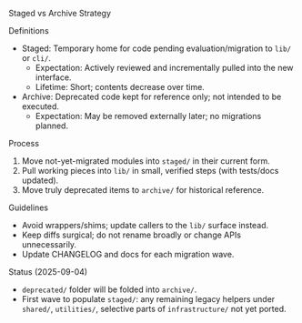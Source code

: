 Staged vs Archive Strategy

Definitions
- Staged: Temporary home for code pending evaluation/migration to `lib/` or `cli/`.
  - Expectation: Actively reviewed and incrementally pulled into the new interface.
  - Lifetime: Short; contents decrease over time.
- Archive: Deprecated code kept for reference only; not intended to be executed.
  - Expectation: May be removed externally later; no migrations planned.

Process
1) Move not-yet-migrated modules into `staged/` in their current form.
2) Pull working pieces into `lib/` in small, verified steps (with tests/docs updated).
3) Move truly deprecated items to `archive/` for historical reference.

Guidelines
- Avoid wrappers/shims; update callers to the `lib/` surface instead.
- Keep diffs surgical; do not rename broadly or change APIs unnecessarily.
- Update CHANGELOG and docs for each migration wave.

Status (2025-09-04)
- `deprecated/` folder will be folded into `archive/`.
- First wave to populate `staged/`: any remaining legacy helpers under `shared/`, `utilities/`, selective parts of `infrastructure/` not yet ported.
